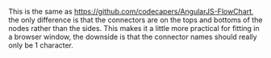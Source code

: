 This is the same as https://github.com/codecapers/AngularJS-FlowChart, the only difference is that the connectors
are on the tops and bottoms of the nodes rather than the sides. This makes it a little more practical for fitting
in a browser window, the downside is that the connector names should really only be 1 character.

